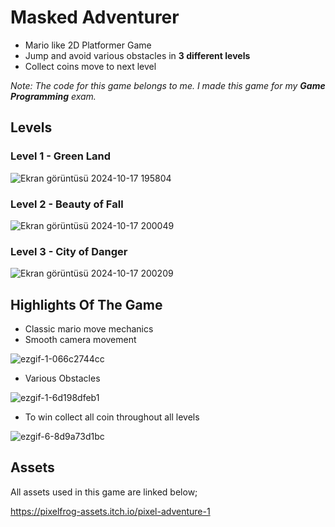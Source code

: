 # Masked Adventurer
* Mario like 2D Platformer Game
* Jump and avoid various obstacles in **3 different levels**
* Collect coins move to next level 

*Note: The code for this game belongs to me. I made this game for my **Game Programming** exam.*

## Levels

### Level 1 - Green Land

![Ekran görüntüsü 2024-10-17 195804](https://github.com/user-attachments/assets/29b80267-1779-4848-adb3-47ad5a825004)

 ### Level 2 - Beauty of Fall

 ![Ekran görüntüsü 2024-10-17 200049](https://github.com/user-attachments/assets/b8fa7605-faa4-4a5a-88c8-68afe22efc1a)


### Level 3 - City of Danger

![Ekran görüntüsü 2024-10-17 200209](https://github.com/user-attachments/assets/5e2a9362-6482-40ab-8d33-61914edd147f)


## Highlights Of The Game
* Classic mario move mechanics
* Smooth camera movement

![ezgif-1-066c2744cc](https://github.com/user-attachments/assets/52c11f57-244e-4a29-8c0d-53018b529d26)

* Various Obstacles

![ezgif-1-6d198dfeb1](https://github.com/user-attachments/assets/19645da6-3aa2-46e2-b185-0841eecff912)

* To win collect all coin throughout all levels

![ezgif-6-8d9a73d1bc](https://github.com/user-attachments/assets/7c2401d7-41e1-48c1-8221-eda97f40bb9d)

## Assets

All assets used in this game are linked below;

https://pixelfrog-assets.itch.io/pixel-adventure-1


